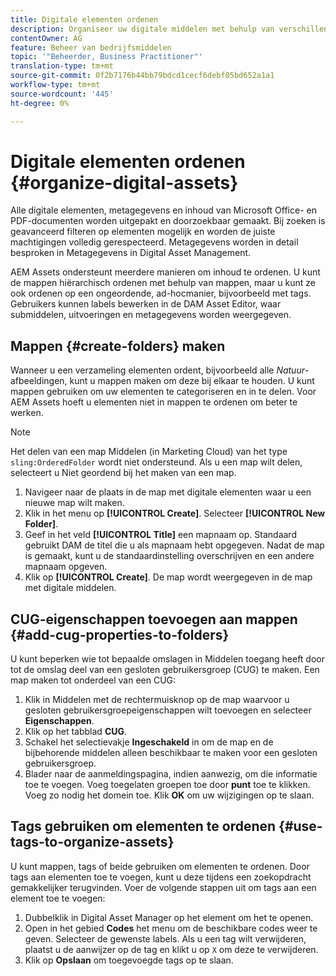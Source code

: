 ```yaml
---
title: Digitale elementen ordenen
description: Organiseer uw digitale middelen met behulp van verschillende methoden die in Adobe Experience Manager Assets worden geboden.
contentOwner: AG
feature: Beheer van bedrijfsmiddelen
topic: '"Beheerder, Business Practitioner"'
translation-type: tm+mt
source-git-commit: 0f2b7176b44bb79bdcd1cecf6debf05bd652a1a1
workflow-type: tm+mt
source-wordcount: '445'
ht-degree: 0%

---
```



# Digitale elementen ordenen {#organize-digital-assets}

Alle digitale elementen, metagegevens en inhoud van Microsoft Office- en PDF-documenten worden uitgepakt en doorzoekbaar gemaakt. Bij zoeken is geavanceerd filteren op elementen mogelijk en worden de juiste machtigingen volledig gerespecteerd. Metagegevens worden in detail besproken in Metagegevens in Digital Asset Management.

AEM Assets ondersteunt meerdere manieren om inhoud te ordenen. U kunt de mappen hiërarchisch ordenen met behulp van mappen, maar u kunt ze ook ordenen op een ongeordende, ad-hocmanier, bijvoorbeeld met tags. Gebruikers kunnen labels bewerken in de DAM Asset Editor, waar submiddelen, uitvoeringen en metagegevens worden weergegeven.

## Mappen {#create-folders} maken

Wanneer u een verzameling elementen ordent, bijvoorbeeld alle *Natuur*-afbeeldingen, kunt u mappen maken om deze bij elkaar te houden. U kunt mappen gebruiken om uw elementen te categoriseren en in te delen. Voor AEM Assets hoeft u elementen niet in mappen te ordenen om beter te werken.

>[!NOTE]
>
>Het delen van een map Middelen (in Marketing Cloud) van het type `sling:OrderedFolder` wordt niet ondersteund. Als u een map wilt delen, selecteert u Niet geordend bij het maken van een map.

1. Navigeer naar de plaats in de map met digitale elementen waar u een nieuwe map wilt maken.
1. Klik in het menu op **[!UICONTROL Create]**. Selecteer **[!UICONTROL New Folder]**.
1. Geef in het veld **[!UICONTROL Title]** een mapnaam op. Standaard gebruikt DAM de titel die u als mapnaam hebt opgegeven. Nadat de map is gemaakt, kunt u de standaardinstelling overschrijven en een andere mapnaam opgeven.
1. Klik op **[!UICONTROL Create]**. De map wordt weergegeven in de map met digitale middelen.

## CUG-eigenschappen toevoegen aan mappen {#add-cug-properties-to-folders}

U kunt beperken wie tot bepaalde omslagen in Middelen toegang heeft door tot de omslag deel van een gesloten gebruikersgroep (CUG) te maken. Een map maken tot onderdeel van een CUG:

1. Klik in Middelen met de rechtermuisknop op de map waarvoor u gesloten gebruikersgroepeigenschappen wilt toevoegen en selecteer **Eigenschappen**.
1. Klik op het tabblad **CUG**.
1. Schakel het selectievakje **Ingeschakeld** in om de map en de bijbehorende middelen alleen beschikbaar te maken voor een gesloten gebruikersgroep.
1. Blader naar de aanmeldingspagina, indien aanwezig, om die informatie toe te voegen. Voeg toegelaten groepen toe door **punt** toe te klikken. Voeg zo nodig het domein toe. Klik **OK** om uw wijzigingen op te slaan.

## Tags gebruiken om elementen te ordenen {#use-tags-to-organize-assets}

U kunt mappen, tags of beide gebruiken om elementen te ordenen. Door tags aan elementen toe te voegen, kunt u deze tijdens een zoekopdracht gemakkelijker terugvinden. Voer de volgende stappen uit om tags aan een element toe te voegen:

1. Dubbelklik in Digital Asset Manager op het element om het te openen.
1. Open in het gebied **Codes** het menu om de beschikbare codes weer te geven. Selecteer de gewenste labels. Als u een tag wilt verwijderen, plaatst u de aanwijzer op de tag en klikt u op `X` om deze te verwijderen.
1. Klik op **Opslaan** om toegevoegde tags op te slaan.
